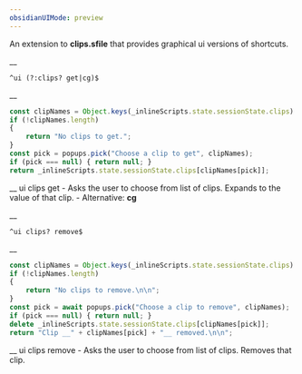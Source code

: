```yaml
---
obsidianUIMode: preview
---
```


An extension to __clips.sfile__ that provides graphical ui versions of shortcuts.


__
```
^ui (?:clips? get|cg)$
```
__
```js
const clipNames = Object.keys(_inlineScripts.state.sessionState.clips).sort();
if (!clipNames.length)
{
	return "No clips to get.";
}
const pick = popups.pick("Choose a clip to get", clipNames);
if (pick === null) { return null; }
return _inlineScripts.state.sessionState.clips[clipNames[pick]];
```
__
ui clips get - Asks the user to choose from list of clips.
Expands to the value of that clip.
	- Alternative: __cg__


__
```
^ui clips? remove$
```
__
```js
const clipNames = Object.keys(_inlineScripts.state.sessionState.clips).sort();
if (!clipNames.length)
{
	return "No clips to remove.\n\n";
}
const pick = await popups.pick("Choose a clip to remove", clipNames);
if (pick === null) { return null; }
delete _inlineScripts.state.sessionState.clips[clipNames[pick]];
return "Clip __" + clipNames[pick] + "__ removed.\n\n";
```
__
ui clips remove - Asks the user to choose from list of clips.
Removes that clip.
